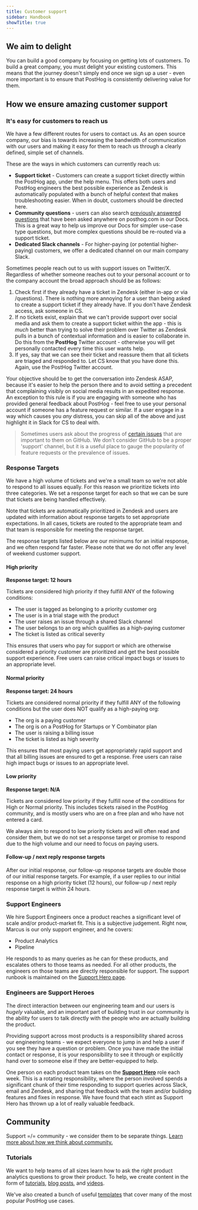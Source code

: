 ```yaml
---
title: Customer support
sidebar: Handbook
showTitle: true
---
```


## We aim to delight

You can build a good company by focusing on getting lots of customers. To build a great company, you must delight your existing customers. This means that the journey doesn't simply end once we sign up a user - even more important is to ensure that PostHog is consistently delivering value for them.

## How we ensure amazing customer support

### It's easy for customers to reach us

We have a few different routes for users to contact us. As an open source company, our bias is towards increasing the bandwidth of communication with our users and making it easy for them to reach us through a clearly defined, simple set of channels. 

These are the ways in which customers can currently reach us:

- **Support ticket** - Customers can create a support ticket directly within the PostHog app, under the help menu. This offers both users and PostHog engineers the best possible experience as Zendesk is automatically populated with a bunch of helpful context that makes troubleshooting easier. When in doubt, customers should be directed here.
- **Community questions** - users can also search [previously answered questions](/questions) that have been asked anywhere on posthog.com in our Docs. This is a great way to help us improve our Docs for simpler use-case type questions, but more complex questions should be re-routed via a support ticket. 
- **Dedicated Slack channels** - For higher-paying (or potential higher-paying) customers, we offer a dedicated channel on our main company Slack.

Sometimes people reach out to us with support issues on Twitter/X. Regardless of whether someone reaches out to your personal account or to the company account the broad approach should be as follows:

1. Check first if they already have a ticket in Zendesk (either in-app or via /questions). There is nothing more annoying for a user than being asked to create a support ticket if they already have. If you don't have Zendesk access, ask someone in CS. 
2. If no tickets exist, explain that we can't provide support over social media and ask them to create a support ticket within the app - this is _much_ better than trying to solve their problem over Twitter as Zendesk pulls in a bunch of contextual information and is easier to collaborate in. Do this from the **PostHog** Twitter account - otherwise you will get personally contacted every time this user wants help. 
3. If yes, say that we can see their ticket and reassure them that all tickets are triaged and responded to. Let CS know that you have done this. Again, use the PostHog Twitter account.

Your objective should be to get the conversation into Zendesk ASAP, because it's easier to help the person there and to avoid setting a precedent that complaining visibly on social media results in an expedited response. An exception to this rule is if you are engaging with someone who has provided general feedback about PostHog - feel free to use your personal account if someone has a feature request or similar. If a user engage in a way which causes you _any_ distress, you can skip all of the above and just highlight it in Slack for CS to deal with. 

> Sometimes users ask about the progress of [certain issues](https://github.com/PostHog/posthog) that are important to them on GitHub. We don't consider GitHub to be a proper 'support' channel, but it is a useful place to gauge the popularity of feature requests or the prevalence of issues. 

### Response Targets

We have a high volume of tickets and we're a small team so we're not able to respond to all issues equally. For this reason we prioritize tickets into three categories. We set a response target for each so that we can be sure that tickets are being handled effectively. 

Note that tickets are automatically prioritized in Zendesk and users are updated with information about response targets to set appropriate expectations. In all cases, tickets are routed to the appropriate team and that team is responsible for meeting the response target.

The response targets listed below are our minimums for an initial response, and we often respond far faster. Please note that we do not offer any level of weekend customer support.

#### High priority
**Response target: 12 hours**

Tickets are considered high priority if they fulfill ANY of the following conditions:

- The user is tagged as belonging to a priority customer org
- The user is in a trial stage with the product
- The user raises an issue through a shared Slack channel
- The user belongs to an org which qualifies as a high-paying customer
- The ticket is listed as critical severity

This ensures that users who pay for support or which are otherwise considered a priority customer are prioritized and get the best possible support experience. Free users can raise critical impact bugs or issues to an appropriate level.

#### Normal priority
**Response target: 24 hours**

Tickets are considered normal priority if they fulfill ANY of the following conditions but the user does NOT qualify as a high-paying org:

- The org is a paying customer
- The org is on a PostHog for Startups or Y Combinator plan
- The user is raising a billing issue
- The ticket is listed as high severity

This ensures that most paying users get appropriately rapid support and that all billing issues are ensured to get a response. Free users can raise high impact bugs or issues to an appropriate level.

#### Low priority 
**Response target: N/A**

Tickets are considered low priority if they fulfill none of the conditions for High or Normal priority. This includes tickets raised in the PostHog community, and is mostly users who are on a free plan and who have not entered a card.

We always aim to respond to low priority tickets and will often read and consider them, but we do not set a response target or promise to respond due to the high volume and our need to focus on paying users. 

#### Follow-up / next reply response targets

After our initial response, our follow-up response targets are double those of our initial response targets. For example, if a user replies to our initial response on a high priority ticket (12 hours), our follow-up / next reply response target is within 24 hours.

### Support Engineers

We hire Support Engineers once a product reaches a significant level of scale and/or product-market fit. This is a subjective judgement. Right now, Marcus is our only support engineer, and he covers:
- Product Analytics
- Pipeline

He responds to as many queries as he can for these products, and escalates others to those teams as needed. For all other products, the engineers on those teams are directly responsible for support. The support runbook is maintained on the [Support Hero page](/handbook/engineering/support-hero). 

### Engineers are Support Heroes

The direct interaction between our engineering team and our users is _hugely_ valuable, and an important part of building trust in our community is the ability for users to talk directly with the people who are actually building the product.

Providing support across most products is a responsibility shared across our engineering teams - we expect everyone to jump in and help a user if you see they have a question or problem. Once you have made the initial contact or response, it is your responsibility to see it through or explicitly hand over to someone else if they are better-equipped to help.

One person on each product team takes on the **[Support Hero](/handbook/engineering/support-hero)** role each week. This is a rotating responsibility, where the person involved spends a significant chunk of their time responding to support queries across Slack, email and Zendesk, and sharing that feedback with the team and/or building features and fixes in response. We have found that each stint as Support Hero has thrown up a lot of really valuable feedback. 

## Community

Support =/= community - we consider them to be separate things. [Learn more about how we think about community.](/teams/website-docs/community)

### Tutorials

We want to help teams of all sizes learn how to ask the right product analytics questions to grow their product. To help, we create content in the form of [tutorials](/tutorials), [blog posts](/blog), and [videos](https://www.youtube.com/channel/UCn4mJ4kK5KVSvozJre645LA).

We've also created a bunch of useful [templates](/templates) that cover many of the most popular PostHog use cases.  
